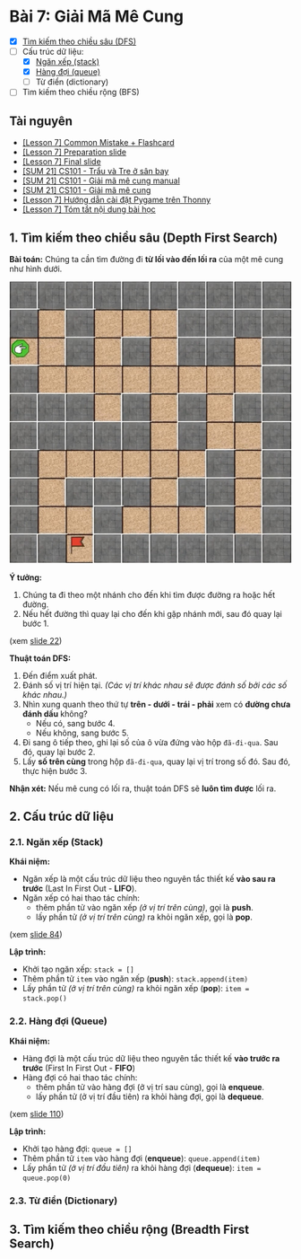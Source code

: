 # Bài 7: Giải Mã Mê Cung

- [x] [Tìm kiếm theo chiều sâu (DFS)](#1-t%C3%ACm-ki%E1%BA%BFm-theo-chi%E1%BB%81u-s%C3%A2u-depth-first-search)
- [ ] Cấu trúc dữ liệu:
    - [x] [Ngăn xếp (stack)](#21-ng%C4%83n-x%E1%BA%BFp-stack)
    - [x] [Hàng đợi (queue)](#22-h%C3%A0ng-%C4%91%E1%BB%A3i-queue)
    - [ ] Từ điển (dictionary)
- [ ] Tìm kiếm theo chiều rộng (BFS)

## Tài nguyên

- [[Lesson 7] Common Mistake + Flashcard](https://docs.google.com/presentation/d/e/2PACX-1vQzxayWSYlusJKF4ck20bldTH9PcOfFLBWY6mOBE8HvHdeKjDgaxbIsKHifoc2rNBEsLBS8k8IU0zB2/embed?start=false&loop=false&delayms=3000&slide=id.gb61af6f9ef_1_83)
- [[Lesson 7] Preparation slide](https://docs.google.com/presentation/d/e/2PACX-1vRoUpxp3llaul9tO4Q-q-8RKdUJ5e1m604B1amMwKLEwXnBvrwYEksqP9K8nDMxkE1PlIH96AVTugjg/embed?start=false&loop=false&delayms=3000&slide=id.ge5d5a056b8_0_0)
- [[Lesson 7] Final slide](https://docs.google.com/presentation/d/e/2PACX-1vRewSXmND2fH9BRe1t1W4hJmW2o8lIU-HLOSwwwyIQhRun3rLFHbYSoFieEXfiqRPaLmdPnsUz1YjQ-/embed?start=false&loop=false&delayms=3000&slide=id.gc1c2dc763d_1_0)
- [[SUM 21] CS101 - Trẩu và Tre ở sân bay](https://scratch.mit.edu/projects/556876796/)
- [[SUM 21] CS101 - Giải mã mê cung manual](https://scratch.mit.edu/projects/493904924/)
- [[SUM 21] CS101 - Giải mã mê cung](https://scratch.mit.edu/projects/493741831/)
- [[Lesson 7] Hướng dẫn cài đặt Pygame trên Thonny](https://www.youtube.com/watch?v=fSvHeLfE9yY)
- [[Lesson 7] Tóm tắt nội dung bài học](https://www.youtube.com/watch?v=ICsYgywXVwA)

## 1. Tìm kiếm theo chiều sâu (Depth First Search)

**Bài toán:** Chúng ta cần tìm đường đi **từ lối vào đến lối ra** của một mê cung như hình dưới.

![Maze](images/maze.jpg)

**Ý tưởng:**
1. Chúng ta đi theo một nhánh cho đến khi tìm được đường ra hoặc hết đường.
2. Nếu hết đường thì quay lại cho đến khi gặp nhánh mới, sau đó quay lại bước 1.

(xem [slide 22](https://docs.google.com/presentation/d/e/2PACX-1vRewSXmND2fH9BRe1t1W4hJmW2o8lIU-HLOSwwwyIQhRun3rLFHbYSoFieEXfiqRPaLmdPnsUz1YjQ-/embed?start=false&loop=false&delayms=3000&slide=id.gc1079d7cf4_0_18))

**Thuật toán DFS:**
1. Đến điểm xuất phát.
2. Đánh số vị trí hiện tại. *(Các vị trí khác nhau sẽ được đánh số bởi các số khác nhau.)*
3. Nhìn xung quanh theo thứ tự **trên - dưới - trái - phải** xem có **đường chưa đánh dấu** không?
    - Nếu có, sang bước 4.
    - Nếu không, sang bước 5.
4. Đi sang ô tiếp theo, ghi lại số của ô vừa đứng vào hộp `đã-đi-qua`. Sau đó, quay lại bước 2.
5. Lấy **số trên cùng** trong hộp `đã-đi-qua`, quay lại vị trí trong số đó. Sau đó, thực hiện bước 3.

**Nhận xét:** Nếu mê cung có lối ra, thuật toán DFS sẽ **luôn tìm được** lối ra.

## 2. Cấu trúc dữ liệu

### 2.1. Ngăn xếp (Stack)

**Khái niệm:**
- Ngăn xếp là một cấu trúc dữ liệu theo nguyên tắc thiết kế **vào sau ra trước** (Last In First Out - **LIFO**).
- Ngăn xếp có hai thao tác chính:
    - thêm phần tử vào ngăn xếp *(ở vị trí trên cùng)*, gọi là **push**.
    - lấy phần tử *(ở vị trí trên cùng)* ra khỏi ngăn xếp, gọi là **pop**.

(xem [slide 84](https://docs.google.com/presentation/d/e/2PACX-1vRewSXmND2fH9BRe1t1W4hJmW2o8lIU-HLOSwwwyIQhRun3rLFHbYSoFieEXfiqRPaLmdPnsUz1YjQ-/embed?start=false&loop=false&delayms=3000&slide=id.gbfd97ff75c_0_15))

**Lập trình:**
- Khởi tạo ngăn xếp: `stack = []`
- Thêm phần tử `item` vào ngăn xếp (**push**): `stack.append(item)`
- Lấy phần tử *(ở vị trí trên cùng)* ra khỏi ngăn xếp (**pop**): `item = stack.pop()`

### 2.2. Hàng đợi (Queue)

**Khái niệm:**
- Hàng đợi là một cấu trúc dữ liệu theo nguyên tắc thiết kế **vào trước ra trước** (First In First Out - **FIFO**)
- Hàng đợi có hai thao tác chính:
    - thêm phần tử vào hàng đợi (ở vị trí sau cùng), gọi là **enqueue**.
    - lấy phần tử (ở vị trí đầu tiên) ra khỏi hàng đợi, gọi là **dequeue**.

(xem [slide 110](https://docs.google.com/presentation/d/e/2PACX-1vRewSXmND2fH9BRe1t1W4hJmW2o8lIU-HLOSwwwyIQhRun3rLFHbYSoFieEXfiqRPaLmdPnsUz1YjQ-/embed?start=false&loop=false&delayms=3000&slide=id.gb840d41073_3_122))

**Lập trình:**
- Khởi tạo hàng đợi: `queue = []`
- Thêm phần tử `item` vào hàng đợi (**enqueue**): `queue.append(item)`
- Lấy phần tử *(ở vị trí đầu tiên)* ra khỏi hàng đợi (**dequeue**): `item = queue.pop(0)`

### 2.3. Từ điển (Dictionary)

## 3. Tìm kiếm theo chiều rộng (Breadth First Search)